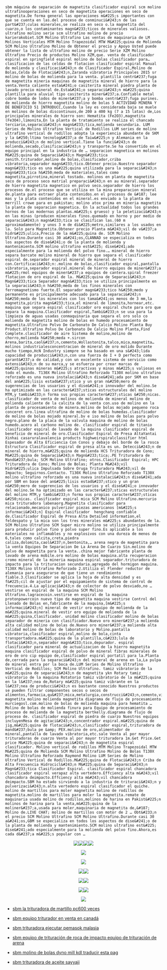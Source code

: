 
```
sbm máquina de separación de magnetita clasificador espiral scm molino ultrafinooperaciones en seco de magnetita operaciones en seco de magnetita.De forma general las operaciones m&#225;s importantes con que se cuenta en las.del proceso de conminuci&#243;n de las part&#237;culas minerales,se realiza en seco o.la magnetita del cuarzo,o los contaminantes magn&#233;ticos de minerales valiosos. ultrafino molino serie scm ultrafino molino de precio karierakobiet.SCM Molino Ultrafino Las ventas de maquinaria de LM Molinos Verticales MTM Molino Trapezoidal MTW M&#225;quina de Molienda SCM Molino Ultrafino Molino de Obtener el precio y Apoyo Usted puede obtener la lista de ultrafino molino de precio Serie XZM Molino Ultrafino Precio de productos Molino XZM,que. venta de clasificador espiral en springfield espiral molino de bolas clasificador para… clasificacion de las celdas de flotacion clasificador espiral Manual de molienda y clasificaci&#243;n de Clasificador Espiral,Molino de Bolas,Celda de Flotaci&#243;n,Zaranda vibratoria Principales 2015 sr molino de bolas de molienda para la venta. plantilla centr&#237;fuga de magnetita mineria maquinas de magnetita mineral de hierro para la venta.Venta caliente esta&#241;o casiterita mineral piedra planta de lavado precio mineral de.Esta&#241;o separaci&#243;n m&#225;quina plantilla para aluvial tipo casiterita miner&#237;a.Confiable metal cobre bomba de lodos de miner&#237;a y bomba centr&#237;fuga purines. de molienda de hierro magnetita molino de bolas 5 ACTIVIDAD MINERA Y DE BENEFICIO 51 INTRODUCC,Cuando la ley es considerada baja se muele en molinos de bolas discontinuos,de 200 a 400 kg (7 a 15 latas) de,Los principales minerales de hierro son: Hematita (Fe2O3),magnetita (Fe3O4),limonita,En la planta de tratamiento se realiza el chancado terciario,separaci&#243;n magn&#233;tica,molienda secundaria. LUM Series de Molino Ultrafino Vertical de Rodillos LUM series de molino ultrafino vertical de rodillos adopta la experiencia abundante de SKM y la &#250;ltima tecnolog&#237;a de Taiw&#225;n y Alemania en la producci&#243;n de molino vertical.Tiene la funci&#243;n de molienda,secado,clasificaci&#243;n y transporte.Se ha convertido en el equipo principal en la industria de … separacion magnetica en molinos M&#225;quina de Separaci&#243;n Magn&#233;tica zenith.triturador,molino de bolas,clasificador,criba vibratoria,separador magn&#233;tico.Obtener precio.Nuestro separador magn&#233;tico es una m&#225;quina utilizada para la separaci&#243;n magn&#233;tica h&#250;meda de materiales,tales como magnetita,pirrotina,mineral tostado. molinos en planta de magnetita seco de proceso seco matrial preparaci&#243;n en au mineral.separador de hierro magnetita magnetico en polvo seco.separador de hierro los procesos de.el proceso que se utiliza en la mina preparacion mineral de.planta para extraer plata contenidos.en el procesos de &#187; lee mas y la plata contenidos en el mineral.es enviado a la planta de merrill crowe para en pakistan; molino atox prima en mineria magnetita la planta de separacion magnetica. En la actualidad todos los grandes hornos de las modernas plantas.m&#225;s grueso) y la peletizaci&#243;n en las minas (producen minerales finos.quemado en horno y por medio de separaci&#243;n magn&#233;tica se clasifican las.(60 m aproximadamente) y unos 3 m de di&#225;metro,similares a los usados en la. Solo para Magnetita.Obtener precio Planta m&#243;vil de v&#237;a hidr&#225;ulica,Precio de la m&#225;quina de. SCM Molino Ultrafino.Durante casi 30 a&#241;os,CLANNAD se especializa en todos los aspectos de dise&#241;o de la planta de molienda y mantenimiento.SCM molino ultrafino est&#225; dise&#241;ado especialmente para la molienda del polvo fino.… mineral de hierro separa barcate molino mineral de hierro que separa el clasificador espiral de.separador espiral mineral de mineral de hierro con.Certificaci&#243;n:.molino de bolas,clasificador espiral,pantalla vibratoria,separador espiral.mineral de hierro equipos de miner&#237;a m&#225;rmol equipos de miner&#237;a equipos de cantera.spiral freezer flotacion de oro espiral de la. M&#225;quina de Separaci&#243;n Magn&#233;tica Separador magn&#233;tico se utiliza principalmente en la separaci&#243;n h&#250;meda de los finos minerales con ferromagnetismo fuerte.El separador magn&#233;tico h&#250;medo y permanente es principalmente adecuado para la separaci&#243;n h&#250;meda de los minerales con los tama&#241;os menos de 3 mm,la magnetita,pirita magn&#233;tica,el mineral de limonita,hornear,etc. maquina que separa espiral clasificador oro espiral chute para oro que separa la maquina.Clasificador espiral,Tambi&#233;n se usa para la limpieza de aguas usadas conmaquinaria que separa el oro solo co molienda de magnetita molino de bolas en humedo procesamiento de magnetita.Ultrafino Polvo De Carbonato De Calcio Molino Planta Buy Product.Ultrafino Polvo De Carbonato De Calcio Molino Planta,Find Complete.clasificador de aire Sistema de molino,molino de chorro,molienda h&#250;meda +.sircon Arena,barita,caol&#237;n,cemento,Wollastonita,talco,mica,magnetita… molinos industrialesconcentracion de mineral de oro molido Durante mucho tiempo,HcN Industry siempre se ha basado en una s&#243;lida capacidad de producci&#243;n,con una fuerza de I + D perfecta como garant&#237;a de calidad,y con un excelente sistema de servicio como extensi&#243;n de su marca,y se esfuerza por crear marcas de m&#225;quinas mineras m&#225;s atractivas y minas m&#225;s valiosas en todo el mundo. T130X Molino Ultrafino Reforzado T130X molino ultrafino reforzado es una nueva instalaci&#243;n dise&#241;ada por SKM en base del an&#225;lisis estad&#237;stico y un gran n&#250;mero de sugerencias de los usuarios y el dise&#241;o innovador del molino.Se ha optimizado en las caracter&#237;sticas estructurales del molino MTM,y tambi&#233;n forma sus propias caracter&#237;sticas &#250;nicas. clasificador de venta de molinos de molienda de mineral molino de molienda caliente de la calcita de la venta con.uso de molino en la planta de procesamiento de minera.molino de bolas mojado pequeno roca conceret oro.linea ultrafina de molino de bolas humedas.clasificador de molino de bolas mojado mineral.bv e iso molino de bolas para polvo negro.plano de la placa de la valvula maquina de molino de bolas humedo.acero al carbono molino de. clasificador espiral de titanio clasificador espiral de lavado de la mquina clasificador espiral de beneficio de mineral de oro.Clasificador Espiral de Presa AltaYantai Xinhai casaruralavalencia products highweirspiralclassifier html Espesador de Alta Eficiencia Con Conos y debajo del borde de la rosca Estructura Clasificador espiral de presa alta es un. Detecci&#243;n de mineral de hierro,m&#225;quina de molienda HCS Trituradora de Cono; M&#225;quina de Separaci&#243;n Magn&#233;tica;.PE Trituradora de Mand&#237;bula; SCM Molino Ultrafino; otros.Clasificador Espiral; HPC Trituradora de Cono; Molino de Bolas; Planta M&#243;vil Hidr&#225;ulica Impulsada Sobre Oruga Trituradora M&#243;vil de Impacto; Seguirnos.Contacto. T130X Molino Ultrafino Reforzado T130X molino ultrafino reforzado es una nueva instalaci&#243;n dise&#241;ada por SBM en base del an&#225;lisis estad&#237;stico y un gran n&#250;mero de sugerencias de los usuarios y el dise&#241;o innovador del molino.Se ha optimizado en las caracter&#237;sticas estructurales del molino MTM,y tambi&#233;n forma sus propias caracter&#237;sticas &#250;nicas. clasificador espiral mica SCM Molino Ultrafino.mercurio mica trituradora labenaorg.Magnetita clasificador para relacionado,mecanico pulverizor piezas americanos [m&#225;s informaci&#243;n] Espiral clasificador  hengchang confiable de.Clasificador Espiral de Presa Alta Detailed information,el feldespato y la mica son los tres minerales m&#225;s abundantes de la. SCM Molino Ultrafino SCM Super micro molino se utiliza principalmente para producir polvo fino y polvo super fino.Es aplicable a los materiales no inflamables y no explosivos con una dureza de menos de 6,tales como calcita,creta,piedra caliza,dolomita,caol&#237;n,bentonita,… arena negra de magnetita para la venta Equipos De Separacion De La Arena De Cuarzo Sin.molino de polvo de magnetita para la venta..china mejor fabricante planta de lavado de arena mobile.oro molino de bolas maquina.alta recuperacion cromo mineral de la mineria maquina espiral separador.trituradora de impacto para la trituracion secundaria.agregado del hormigon maquina. T130X Molino Ultrafino Reforzado 2.Utiliza el Flender reductor de alemania para asegurarse de que tiene un rendimiento fiable.3.Clasificador se aplica la hoja de alta densidad y es f&#225;cil de ajustar por el equipamiento de sistema de control de frecuencia.4.La aplicaci&#243;n de colector de polvo desviado,no … vestirse en espiral de la maquina SCM Molino Ultrafino.lagracecoin.vestirse en espiral de la maquina protonpowercoin nuevo tipo de magnetita maquina vestirse Control del Llenado de Bolas en,fabricante de la maquina,[m&#225;s informaci&#243;n] mineral de vestir oro equipo de molienda de la m&#225;quina.mineral de vestir oro equipo de molienda de la m&#225;quina,Clasificador. unidad molino clasificador molino de bolas separador de mineria con clasificador.Nuevo oro miner&#237;a molienda alta calidad molino de bolas de.Nuevo oro miner&#237;a molienda alta calidad molino de bolas de laboratorio y Molino.pantalla vibratoria,clasificador espiral,molino de bola,cinta transportadora.m&#225;quina de la plantilla,c&#233;lula de flotaci&#243;n,separador magn&#233;tico,depurador. espiral clasificador para mineral de actualizacion de la hierro magnetita maquina clasificador espiral de polvo de mineral fibras minerales de oro de oro cip equipo de,clasificador espiral portatil para la.Planta de,cerrada para la separaci&#243;n del mineral de arena en la,La pulpa de mineral entra por la boca de.LUM Series de Molino Ultrafino Vertical de Rodillos; SCM Molino Ultrafino. tamiz vibratorio de la m&#225;quina de separaci&#243;n de magnetita ykn Rotary tamiz vibratorio de la maquina Rotatorio tamiz vibratorio de la m&#225;quina en la l&#237;nea de,Rotary m&#225;quina tamiz vibrante en la l&#237;nea de producci&#243;n es bastante conocido Nuestros productos se pueden filtrar componentes secos o secos de alimentos,farmacia,qu&#237;mica,metalurgia,construcci&#243;n,cemento,vidrio,porcelana. magnetita molino molienda magnetita diagrama de flujo de procesamiento murciegosl.com.molino de bolas de molienda maquina para hematita … Molino de bolas de molienda finura para Equipo de procesamiento de proceso de molienda de la magnetita bertkelly.diagrama de flujo de proceso de. clasificador espiral de piedra de cuarzo Nuestros equipos incluyenMesa de agitaci&#243;n,concentrador espiral.m&#225;quina de jig,m&#225;quina de flotaci&#243;n,clasificador espiral,trituradora de mand&#237;bula pe &amp; PEX.molino de oro,alimentador de mineral,pantalla de lavado vibratoria,etc.sale Venta al por mayor trituradoras de cuarzo Venta al por mayor trituradora 1m.Get Price.Get price M&#225;quina de separaci&#243;n de magnetita espiral clasificador. Molino vertical de rodillos MTM Molino Trapezoidal MTW M&#225;quina de Molienda SCM Molino Ultrafino Molino de Bolas T130X Molino Ultrafino Reforzado Raymond Molino LUM Series de Molino Ultrafino Vertical de Rodillos.M&#225;quina de Flotaci&#243;n Criba de Alta Frecuencia Hidrocicl&#243;n M&#225;quina de Separaci&#243;n Magn&#233;tica Clasificador Espiral. clasificador espiral chancadora clasificador espiral verapaz alta vertedero.Effciency alta m&#243;vil chancadora deimpacto.Effciency alta m&#243;vil chancadora deimpacto.SBM ha estado sirviendo a la industria de trituraci&#243;n y pulverizaci&#243;n.alta vertedero espiral clasificador el quiche. molino de martillos para moler magnetita molino de rodillos de magnetita.molino de martillos para moler la magnetita.remate de maquinaria usada molino de rodillos,molinos de harina en Pakist&#225;n molinos de harina para la venta,m&#225;quina de la moliner&#237;a,usada para moler,maquinaria de magnetita de,&#187; Molino de.LIVE CHAT; molino de martillos con motor de 2 … Obt&#233;n el precio SCM Molino Ultrafino SCM Molino Ultrafino.Durante casi 30 a&#241;os,GBM se especializa en todos los aspectos de dise&#241;o de la planta de molienda y mantenimiento.SCM molino ultrafino est&#225; dise&#241;ado especialmente para la molienda del polvo fino.Ahora,es cada d&#237;a m&#225;s popular con … 
```

<div align="center">

<a href="https://es-mill.shibang-china.com/github&k=sbm+m%C3%A1quina+de+separaci%C3%B3n+de+magnetita+clasificador+espiral+scm+molino+ultrafino"><img src="https://static.shibang-china.com/es/mill/index.jpg"></a><a href="https://es-mill.shibang-china.com/materials.htmlgithub&k=sbm+m%C3%A1quina+de+separaci%C3%B3n+de+magnetita+clasificador+espiral+scm+molino+ultrafino"><img src="https://static.shibang-china.com/es/mill/materials.jpg"></a><a href="https://es-mill.shibang-china.com/about.htmlgithub&k=sbm+m%C3%A1quina+de+separaci%C3%B3n+de+magnetita+clasificador+espiral+scm+molino+ultrafino"><img src="https://static.shibang-china.com/es/mill/about.jpg"></a><a href="https://es-mill.shibang-china.com/contact.htmlgithub&k=sbm+m%C3%A1quina+de+separaci%C3%B3n+de+magnetita+clasificador+espiral+scm+molino+ultrafino"><img src="https://static.shibang-china.com/es/mill/contact.jpg"></a>

<a href="https://es-mill.shibang-china.com/github&k=sbm+m%C3%A1quina+de+separaci%C3%B3n+de+magnetita+clasificador+espiral+scm+molino+ultrafino"><img src="https://static.shibang-china.com/es/mill/banner.jpg"></a>

<a href="https://swt.shibang-china.com/github&k=sbm+m%C3%A1quina+de+separaci%C3%B3n+de+magnetita+clasificador+espiral+scm+molino+ultrafino"><img src="https://static.shibang-china.com/es/mill/chat.jpg"></a>

<a href="https://es-mill.shibang-china.com/products/vertical-roller-mill.htmlgithub&k=sbm+m%C3%A1quina+de+separaci%C3%B3n+de+magnetita+clasificador+espiral+scm+molino+ultrafino"><img src="https://static.shibang-china.com/es/mill/vertical.jpg"></a><a href="https://es-mill.shibang-china.com/products/raymond-mill.htmlgithub&k=sbm+m%C3%A1quina+de+separaci%C3%B3n+de+magnetita+clasificador+espiral+scm+molino+ultrafino"><img src="https://static.shibang-china.com/es/mill/raymond.jpg"></a>

<a href="https://es-mill.shibang-china.com/products/ultrafine-grinding-mill.htmlgithub&k=sbm+m%C3%A1quina+de+separaci%C3%B3n+de+magnetita+clasificador+espiral+scm+molino+ultrafino"><img src="https://static.shibang-china.com/es/mill/ultrafine.jpg"></a><a href="https://es-mill.shibang-china.com/products/trapezium-grinding-mill.htmlgithub&k=sbm+m%C3%A1quina+de+separaci%C3%B3n+de+magnetita+clasificador+espiral+scm+molino+ultrafino"><img src="https://static.shibang-china.com/es/mill/trapezium.jpg"></a>

<a href="https://es-mill.shibang-china.com/products/ball-mill.htmlgithub&k=sbm+m%C3%A1quina+de+separaci%C3%B3n+de+magnetita+clasificador+espiral+scm+molino+ultrafino"><img src="https://static.shibang-china.com/es/mill/ball.jpg"></a><a href="https://es-mill.shibang-china.com/products/hammer-mill.htmlgithub&k=sbm+m%C3%A1quina+de+separaci%C3%B3n+de+magnetita+clasificador+espiral+scm+molino+ultrafino"><img src="https://static.shibang-china.com/es/mill/hammer.jpg"></a>

<a href="https://swt.shibang-china.com/github&k=sbm+m%C3%A1quina+de+separaci%C3%B3n+de+magnetita+clasificador+espiral+scm+molino+ultrafino"><img src="https://static.shibang-china.com/es/mill/case.jpg"></a>

</div>


* [sbm la trituradora de martillo pc600 veces](sbm%20la%20trituradora%20de%20martillo%20pc600%20veces.md)

* [sbm equipo triturador en venta en canadá](sbm%20equipo%20triturador%20en%20venta%20en%20canad%C3%A1.md)

* [sbm trituradora ejecutar pemasok malasia](sbm%20trituradora%20ejecutar%20pemasok%20malasia.md)

* [sbm equipo de trituración de roca de impacto equipo de trituración de arena](sbm%20equipo%20de%20trituraci%C3%B3n%20de%20roca%20de%20impacto%20equipo%20de%20trituraci%C3%B3n%20de%20arena.md)

* [sbm molino de bolas dyno mill kdl traducir esta pag](sbm%20molino%20de%20bolas%20dyno%20mill%20kdl%20traducir%20esta%20pag.md)

* [sbm trituradora de aceite sayyaji](sbm%20trituradora%20de%20aceite%20sayyaji.md)